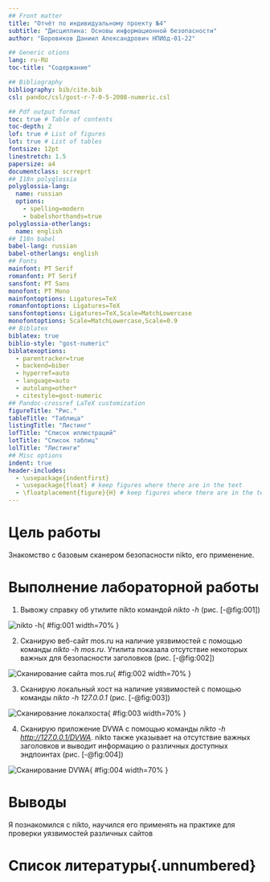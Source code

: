 ```yaml
---
## Front matter
title: "Отчёт по индивидуальному проекту №4"
subtitle: "Дисциплина: Основы информационной безопасности"
author: "Боровиков Даниил Александрович НПИбд-01-22"

## Generic otions
lang: ru-RU
toc-title: "Содержание"

## Bibliography
bibliography: bib/cite.bib
csl: pandoc/csl/gost-r-7-0-5-2008-numeric.csl

## Pdf output format
toc: true # Table of contents
toc-depth: 2
lof: true # List of figures
lot: true # List of tables
fontsize: 12pt
linestretch: 1.5
papersize: a4
documentclass: scrreprt
## I18n polyglossia
polyglossia-lang:
  name: russian
  options:
	- spelling=modern
	- babelshorthands=true
polyglossia-otherlangs:
  name: english
## I18n babel
babel-lang: russian
babel-otherlangs: english
## Fonts
mainfont: PT Serif
romanfont: PT Serif
sansfont: PT Sans
monofont: PT Mono
mainfontoptions: Ligatures=TeX
romanfontoptions: Ligatures=TeX
sansfontoptions: Ligatures=TeX,Scale=MatchLowercase
monofontoptions: Scale=MatchLowercase,Scale=0.9
## Biblatex
biblatex: true
biblio-style: "gost-numeric"
biblatexoptions:
  - parentracker=true
  - backend=biber
  - hyperref=auto
  - language=auto
  - autolang=other*
  - citestyle=gost-numeric
## Pandoc-crossref LaTeX customization
figureTitle: "Рис."
tableTitle: "Таблица"
listingTitle: "Листинг"
lofTitle: "Список иллюстраций"
lotTitle: "Список таблиц"
lolTitle: "Листинги"
## Misc options
indent: true
header-includes:
  - \usepackage{indentfirst}
  - \usepackage{float} # keep figures where there are in the text
  - \floatplacement{figure}{H} # keep figures where there are in the text
---
```


# Цель работы

Знакомство с базовым сканером безопасности nikto, его применение.

# Выполнение лабораторной работы

1. Вывожу справку об утилите nikto командой *nikto -h* (рис. [-@fig:001])

![nikto -h](image/1.png){ #fig:001 width=70% }

2. Сканирую веб-сайт mos.ru на наличие уязвимостей с помощью команды *nikto -h mos.ru*. Утилита показала отсутствие некоторых важных для безопасности заголовков (рис. [-@fig:002])

![Сканирование сайта mos.ru](image/2.png){ #fig:002 width=70% }

3. Сканирую локальный хост на наличие уязвимостей с помощью команды *nikto -h 127.0.0.1* (рис. [-@fig:003])

![Сканирование локалхоста](image/3.png){ #fig:003 width=70% }

4. Сканирую приложение DVWA с помощью команды *nikto -h http://127.0.0.1/DVWA*. nikto также указывает на отсутствие важных заголовков и выводит информацию о различных доступных эндпоинтах (рис. [-@fig:004])

![Сканирование DVWA](image/4.png){ #fig:004 width=70% }

# Выводы

Я познакомился с nikto, научился его применять на практике для проверки уязвимостей различных сайтов

# Список литературы{.unnumbered}

